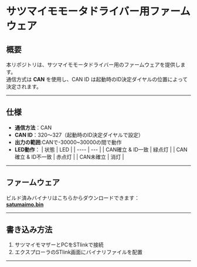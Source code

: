# サツマイモモータドライバー用ファームウェア

## 概要
本リポジトリは、サツマイモモータドライバー用のファームウェアを提供します。  
通信方式は **CAN** を使用し、CAN ID は起動時のID決定ダイヤルの位置によって決定されます。

---

## 仕様
- **通信方法**：CAN
- **CAN ID**：320〜327（起動時のID決定ダイヤルで設定）
- **出力の範囲**:CANで-30000~30000の間で動作
- **LED動作**：
  | 状態 | LED |
  | ---- | --- |
  | CAN確立 & ID一致 | 緑点灯 |
  | CAN確立 & ID不一致 | 赤点灯 |
  | CAN未確立 | 消灯 |

---

## ファームウェア
ビルド済みバイナリはこちらからダウンロードできます：  
[**satumaimo.bin**](https://github.com/omuct-robotclub/satumaimo-farm/blob/main/STM32CubeIDE/Debug/satumaimo.bin)

---

## 書き込み方法
1. サツマイモマザーとPCをSTlinkで接続
2. エクスプローラのSTlink画面にバイナリファイルを配置

---
